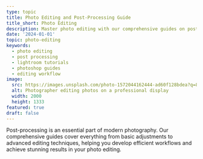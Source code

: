 ```yaml
---
type: topic
title: Photo Editing and Post-Processing Guide
title_short: Photo Editing
description: Master photo editing with our comprehensive guides on post-processing techniques, workflows, and software tools.
date: '2024-01-01'
topic: photo-editing
keywords:
  - photo editing
  - post processing
  - lightroom tutorials
  - photoshop guides
  - editing workflow
image:
  src: https://images.unsplash.com/photo-1572044162444-ad60f128bdea?q=80&w=2000&fm=jpg
  alt: Photographer editing photos on a professional display
  width: 2000
  height: 1333
featured: true
draft: false
---
```


Post-processing is an essential part of modern photography. Our comprehensive guides cover everything from basic adjustments to advanced editing techniques, helping you develop efficient workflows and achieve stunning results in your photo editing.
